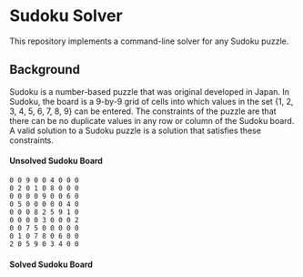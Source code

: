 # Sudoku Solver
This repository implements a command-line solver for any Sudoku puzzle.

## Background
Sudoku is a number-based puzzle that was original developed in Japan.
In Sudoku, the board is a 9-by-9 grid of cells into which values in
the set {1, 2, 3, 4, 5, 6, 7, 8, 9} can be entered. The constraints
of the puzzle are that there can be no duplicate values in any row
or column of the Sudoku board. A valid solution to a Sudoku puzzle
is a solution that satisfies these constraints.

#### Unsolved Sudoku Board

```
0 0 9 0 0 4 0 0 0
0 2 0 1 0 8 0 0 0
0 0 0 0 9 0 0 6 0
0 5 0 0 0 0 0 4 0
0 0 0 8 2 5 9 1 0
0 0 0 0 3 0 0 0 2
0 0 7 5 0 0 0 0 0
0 1 0 7 8 0 6 0 0
2 0 5 9 0 3 4 0 0
```

#### Solved Sudoku Board

```
```
